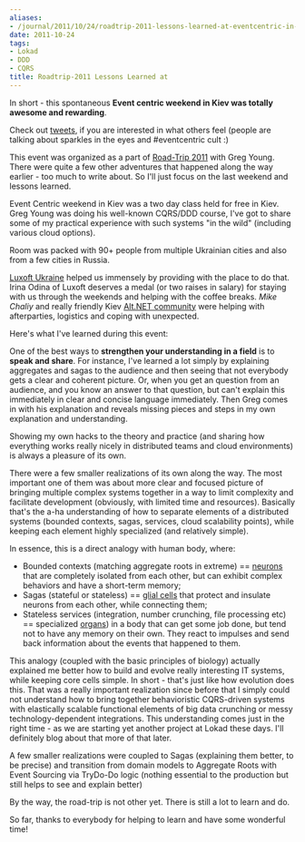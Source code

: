 ```yaml
---
aliases:
- /journal/2011/10/24/roadtrip-2011-lessons-learned-at-eventcentric-in-kiev.html/index.html
date: 2011-10-24
tags:
- Lokad
- DDD
- CQRS
title: Roadtrip-2011 Lessons Learned at
---
```

<p>In short - this spontaneous <strong>Event centric weekend in Kiev was totally awesome and rewarding</strong>. </p>

<p>Check out <a href="http://twitter.com/#!/search/eventcentric">tweets</a>, if you are interested in what others feel (people are talking about sparkles in the eyes and #eventcentric cult :)</p>

<p>This event was organized as a part of <a href="http://abdullin.com/roadtrip-2011">Road-Trip 2011</a> with Greg Young. There were quite a few other adventures that happened along the way earlier - too much to write about. So I'll just focus on the last weekend and lessons learned.</p>

<p>Event Centric weekend in Kiev was a two day class held for free in Kiev. Greg Young was doing his well-known CQRS/DDD course, I've got to share some of my practical experience with such systems "in the wild" (including various cloud options). </p>

<p>Room was packed with 90+ people from multiple Ukrainian cities and also from a few cities in Russia. </p>

<p><a href="http://www.luxoft.ru/about/delivery/ukraine.html">Luxoft Ukraine</a> helped us immensely by providing with the place to do that. Irina Odina of Luxoft deserves a medal (or two raises in salary) for staying with us through the weekends and helping with the coffee breaks. <em>Mike Chaliy</em> and really friendly Kiev <a href="http://kievalt.net/">Alt.NET community</a> were helping with afterparties, logistics and coping with unexpected.</p>

<p>Here's what I've learned during this event:</p>

<p>One of the best ways to <strong>strengthen your understanding in a field</strong> is to <strong>speak and share</strong>. For instance, I've learned a lot simply by explaining aggregates and sagas to the audience and then seeing that not everybody gets a clear and coherent picture. Or, when you get an question from an audience, and you know an answer to that question, but can't explain this immediately in clear and concise language immediately. Then Greg comes in with his explanation and reveals missing pieces and steps in my own explanation and understanding.</p>

<p>Showing my own hacks to the theory and practice (and sharing how everything works really nicely in distributed teams and cloud environments) is always a pleasure of its own.</p>

<p>There were a few smaller realizations of its own along the way. The most important one of them was about more clear and focused picture of bringing multiple complex systems together in a way to limit complexity and facilitate development (obviously, with limited time and resources). Basically that's the a-ha understanding of how to separate elements of a distributed systems (bounded contexts, sagas, services, cloud scalability points), while keeping each element highly specialized (and relatively simple).</p>

<p>In essence, this is a direct analogy with human body, where:</p>

<ul>
<li>Bounded contexts (matching aggregate roots in extreme) == <a href="http://en.wikipedia.org/wiki/Neuron">neurons</a> that are completely isolated from each other, but can exhibit complex behaviors and have a short-term memory;</li>
<li>Sagas (stateful or stateless) == <a href="http://en.wikipedia.org/wiki/Neuroglia">glial cells</a> that protect and insulate neurons from each other, while connecting them;</li>
<li>Stateless services (integration, number crunching, file processing etc) == specialized <a href="http://en.wikipedia.org/wiki/Organ_(anatomy">organs</a>) in a body that can get some job done, but tend not to have any memory on their own. They react to impulses and send back information about the events that happened to them.</li>
</ul>

<p>This analogy (coupled with the basic principles of biology) actually explained me better how to build and evolve really interesting IT systems, while keeping core cells simple. In short - that's just like how evolution does this. That was a really important realization since before that I simply could not understand how to bring together behavioristic CQRS-driven systems with elastically scalable functional elements of big data crunching or messy technology-dependent integrations. This understanding comes just in the right time - as we are starting yet another project at Lokad these days. I'll definitely blog about that more of that later.</p>

<p>A few smaller realizations were coupled to Sagas (explaining them better, to be precise) and transition from domain models to Aggregate Roots with Event Sourcing via TryDo-Do logic (nothing essential to the production but still helps to see and explain better)</p>

<p>By the way, the road-trip is not other yet. There is still a lot to learn and do. </p>

<p>So far, thanks to everybody for helping to learn and have some wonderful time!</p>

